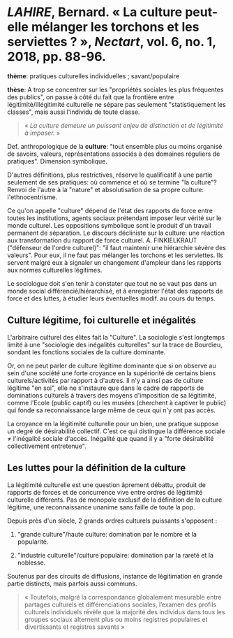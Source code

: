 # *LAHIRE*, Bernard. « La culture peut-elle mélanger les torchons et les serviettes ? », *Nectart*, vol. 6, no. 1, 2018, pp. 88-96.

**thème**: pratiques culturelles individuelles ; savant/populaire

**thèse**: A trop se concentrer sur les "propriétés sociales les plus fréquentes des publics", on passe à côté du fait que la frontière entre légitimité/illégitimité culturelle ne sépare pas seulement "statistiquement les classes", mais aussi l'individu de toute classe.

> « *La culture demeure un puissant enjeu de distinction et de légitimité à imposer.* »

Def. anthropologique de la **culture**: "tout ensemble plus ou moins organisé de savoirs, valeurs, représentations associés à des domaines réguliers de pratiques". Dimension symbolique.

D'autres définitions, plus restrictives, réserve le qualificatif à une partie seulement de ses pratiques: où commence et où se termine "la culture"? Renvoi de l'autre à la "nature" et absolutisation de sa propre culture: l'ethnocentrisme.

Ce qu'on appelle "culture" dépend de l'état des rapports de force entre toutes les institutions, agents sociaux prétendant imposer leur vérité sur le monde culturel. Les oppositions symbolique sont le produit d'un travail permanent de séparation. Le discours décliniste sur la culture: une réaction aux transformation du rapport de force culturel. A. FINKIELKRAUT ("défenseur de l'ordre culturel)": "il faut maintenir une hiérarchie sévère des valeurs". Pour eux, il ne faut pas mélanger les torchons et les serviettes. Ils servent malgré eux à signaler un changement d'ampleur dans les rapports aux normes culturelles légitimes.

Le sociologue doit s'en tenir à constater que tout ne se vaut pas dans un monde social différencié/hiérarchisé, et à enregistrer l'état des rapports de force et des luttes, à étudier leurs éventuelles modif. au cours du temps.

## Culture légitime, foi culturelle et inégalités

L'arbitraire culturel des élites fait la "Culture". La sociologie s'est longtemps limité à une "sociologie des inégalités culturelles" sur la trace de Bourdieu, sondant les fonctions sociales de la culture dominante.

Or, on ne peut parler de culture légitime dominante que si on observe au sein d'une société une forte croyance en la supériorité de certains biens culturels/activités par rapport à d'autres. Il n'y a ainsi pas de culture légitime "en soi", elle ne s'instaure que dans le cadre de rapports de dominations culturels à travers des moyens d'imposition de sa légitimité, comme l'Ecole (public captif) ou les musées (cherchent à captiver le public) qui fonde sa reconnaissance large même de ceux qui n'y ont pas accès.

La croyance en la légitimité culturelle pour un bien, une pratique suppose un degré de désirabilité collectif. C'est ce qui distingue la différence sociale ≠ l'inégalité sociale d'accès. Inégalité que quand il y a "forte désirabilité collectivement entretenue".

## Les luttes pour la définition de la culture

La légitimité culturelle est une question âprement débattu, produit de rapports de forces et de concurrence vive entre ordres de légitimité culturelle différents. Pas de monopole exclusif de la définition de la culture légitime, une reconnaissance unanime sans faille de toute la pop.

Depuis près d'un siècle, 2 grands ordres culturels puissants s'opposent :

1. "grande culture"/haute culture: domination par le nombre et la popularité.

2. "industrie culturelle"/culture populaire: domination par la rareté et la noblesse.

Soutenus par des circuits de diffusions, instance de légitimation en grande partie distincts, mais parfois aussi communs.

> « Toutefois, malgré la correspondance globalement mesurable entre partages culturels et différenciations sociales, l’examen des profils culturels individuels révèle que la majorité des individus dans tous les groupes sociaux alternent plus ou moins registres populaires et divertissants et registres savants »

